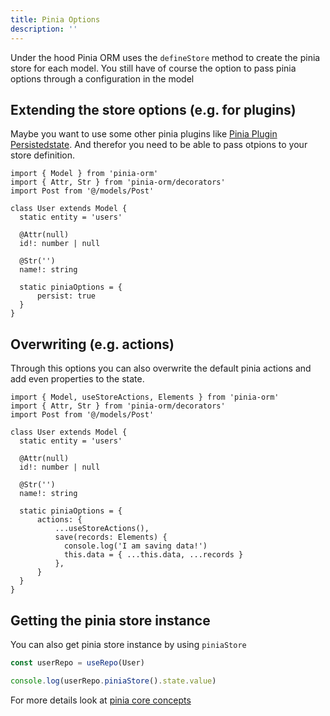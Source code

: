 ```yaml
---
title: Pinia Options
description: ''
---
```


Under the hood Pinia ORM uses the ``defineStore`` method to create the pinia store for each model. You still have of course the
option to pass pinia options through a configuration in the model

## Extending the store options (e.g. for plugins)

Maybe you want to use some other pinia plugins like [Pinia Plugin Persistedstate](https://github.com/prazdevs/pinia-plugin-persistedstate).
And therefor you need to be able to pass otpions to your store definition.

```ts[user.ts]
import { Model } from 'pinia-orm'
import { Attr, Str } from 'pinia-orm/decorators'
import Post from '@/models/Post'

class User extends Model {
  static entity = 'users'

  @Attr(null)
  id!: number | null

  @Str('')
  name!: string
  
  static piniaOptions = {
      persist: true
  }
}
```

## Overwriting (e.g. actions)

Through this options you can also overwrite the default pinia actions and add even properties to the state.

```ts[user.ts]
import { Model, useStoreActions, Elements } from 'pinia-orm'
import { Attr, Str } from 'pinia-orm/decorators'
import Post from '@/models/Post'

class User extends Model {
  static entity = 'users'

  @Attr(null)
  id!: number | null

  @Str('')
  name!: string
  
  static piniaOptions = {
      actions: {
          ...useStoreActions(),
          save(records: Elements) {
            console.log('I am saving data!')
            this.data = { ...this.data, ...records }
          },
      }
  }
}
```

## Getting the pinia store instance

You can also get pinia store instance by using `piniaStore`

````js
const userRepo = useRepo(User)

console.log(userRepo.piniaStore().state.value)
````

For more details look at [pinia core concepts](https://pinia.vuejs.org/core-concepts/)
